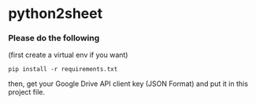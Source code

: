 # python2sheet

### Please do the following

(first create a virtual env if you want)

```
pip install -r requirements.txt
```

then, get your Google Drive API client key (JSON Format) and put it in this project file.
